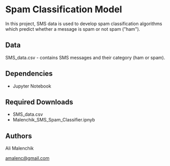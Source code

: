 # Spam Classification Model

In this project, SMS data is used to develop spam classification algorithms which predict whether a message is spam or not spam ("ham").

## Data
SMS_data.csv - contains SMS messages and their category (ham or spam).

## Dependencies

* Jupyter Notebook

## Required Downloads

* SMS_data.csv
* Malenchik_SMS_Spam_Classifier.ipnyb

## Authors

Ali Malenchik

amalenc@gmail.com
